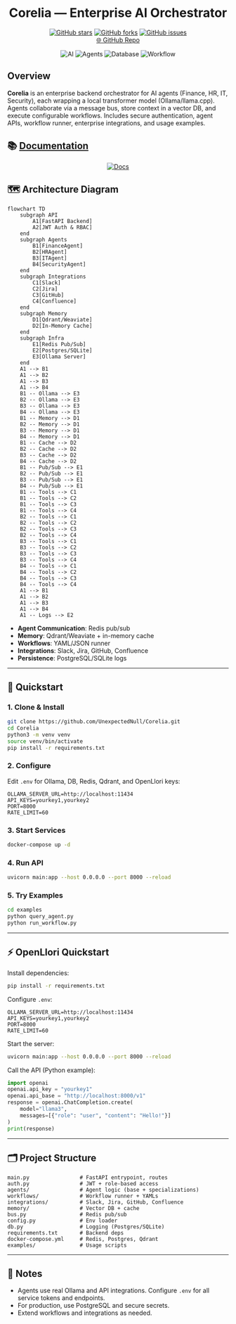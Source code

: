 
<div align="center">
	<h1>Corelia — Enterprise AI Orchestrator</h1>
	<a href="https://github.com/UnexpectedNull/Corelia"><img src="https://img.shields.io/github/stars/UnexpectedNull/Corelia?style=social" alt="GitHub stars"></a>
	<a href="https://github.com/UnexpectedNull/Corelia"><img src="https://img.shields.io/github/forks/UnexpectedNull/Corelia?style=social" alt="GitHub forks"></a>
	<a href="https://github.com/UnexpectedNull/Corelia"><img src="https://img.shields.io/github/issues/UnexpectedNull/Corelia" alt="GitHub issues"></a>
	<br>
	<a href="https://github.com/UnexpectedNull/Corelia">🌐 GitHub Repo</a>
</div>



<p align="center">
	<img src="https://img.icons8.com/color/96/artificial-intelligence.png" alt="AI"/>
	<img src="https://img.icons8.com/color/96/robot-2.png" alt="Agents"/>
	<img src="https://img.icons8.com/color/96/database.png" alt="Database"/>
	<img src="https://img.icons8.com/color/96/workflow.png" alt="Workflow"/>
</p>

## Overview
<b>Corelia</b> is an enterprise backend orchestrator for AI agents (Finance, HR, IT, Security), each wrapping a local transformer model (Ollama/llama.cpp). Agents collaborate via a message bus, store context in a vector DB, and execute configurable workflows. Includes secure authentication, agent APIs, workflow runner, enterprise integrations, and usage examples.

## 📚 [Documentation](docs/README.md)

<p align="center">
	<a href="docs/README.md"><img src="https://img.icons8.com/color/48/open-book--v2.png" alt="Docs"/></a>
</p>

## 🗺️ Architecture Diagram
```mermaid
flowchart TD
	subgraph API
		A1[FastAPI Backend]
		A2[JWT Auth & RBAC]
	end
	subgraph Agents
		B1[FinanceAgent]
		B2[HRAgent]
		B3[ITAgent]
		B4[SecurityAgent]
	end
	subgraph Integrations
		C1[Slack]
		C2[Jira]
		C3[GitHub]
		C4[Confluence]
	end
	subgraph Memory
		D1[Qdrant/Weaviate]
		D2[In-Memory Cache]
	end
	subgraph Infra
		E1[Redis Pub/Sub]
		E2[Postgres/SQLite]
		E3[Ollama Server]
	end
	A1 --> B1
	A1 --> B2
	A1 --> B3
	A1 --> B4
	B1 -- Ollama --> E3
	B2 -- Ollama --> E3
	B3 -- Ollama --> E3
	B4 -- Ollama --> E3
	B1 -- Memory --> D1
	B2 -- Memory --> D1
	B3 -- Memory --> D1
	B4 -- Memory --> D1
	B1 -- Cache --> D2
	B2 -- Cache --> D2
	B3 -- Cache --> D2
	B4 -- Cache --> D2
	B1 -- Pub/Sub --> E1
	B2 -- Pub/Sub --> E1
	B3 -- Pub/Sub --> E1
	B4 -- Pub/Sub --> E1
	B1 -- Tools --> C1
	B1 -- Tools --> C2
	B1 -- Tools --> C3
	B1 -- Tools --> C4
	B2 -- Tools --> C1
	B2 -- Tools --> C2
	B2 -- Tools --> C3
	B2 -- Tools --> C4
	B3 -- Tools --> C1
	B3 -- Tools --> C2
	B3 -- Tools --> C3
	B3 -- Tools --> C4
	B4 -- Tools --> C1
	B4 -- Tools --> C2
	B4 -- Tools --> C3
	B4 -- Tools --> C4
	A1 --> B1
	A1 --> B2
	A1 --> B3
	A1 --> B4
	A1 -- Logs --> E2
```
- **Agent Communication**: Redis pub/sub
- **Memory**: Qdrant/Weaviate + in-memory cache
- **Workflows**: YAML/JSON runner
- **Integrations**: Slack, Jira, GitHub, Confluence
- **Persistence**: PostgreSQL/SQLite logs

---

## 🚀 Quickstart

### 1. Clone & Install
```bash
git clone https://github.com/UnexpectedNull/Corelia.git
cd Corelia
python3 -m venv venv
source venv/bin/activate
pip install -r requirements.txt
```


### 2. Configure
Edit `.env` for Ollama, DB, Redis, Qdrant, and OpenLlori keys:

```
OLLAMA_SERVER_URL=http://localhost:11434
API_KEYS=yourkey1,yourkey2
PORT=8000
RATE_LIMIT=60
```

### 3. Start Services
```bash
docker-compose up -d
```

### 4. Run API
```bash
uvicorn main:app --host 0.0.0.0 --port 8000 --reload
```

### 5. Try Examples
```bash
cd examples
python query_agent.py
python run_workflow.py
```

---

## ⚡ OpenLlori Quickstart

Install dependencies:
```bash
pip install -r requirements.txt
```

Configure `.env`:
```
OLLAMA_SERVER_URL=http://localhost:11434
API_KEYS=yourkey1,yourkey2
PORT=8000
RATE_LIMIT=60
```

Start the server:
```bash
uvicorn main:app --host 0.0.0.0 --port 8000 --reload
```

Call the API (Python example):
```python
import openai
openai.api_key = "yourkey1"
openai.api_base = "http://localhost:8000/v1"
response = openai.ChatCompletion.create(
	model="llama3",
	messages=[{"role": "user", "content": "Hello!"}]
)
print(response)
```

---

## 🗂️ Project Structure
```
main.py                # FastAPI entrypoint, routes
auth.py                # JWT + role-based access
agents/                # Agent logic (base + specializations)
workflows/             # Workflow runner + YAMLs
integrations/          # Slack, Jira, GitHub, Confluence
memory/                # Vector DB + cache
bus.py                 # Redis pub/sub
config.py              # Env loader
db.py                  # Logging (Postgres/SQLite)
requirements.txt       # Backend deps
docker-compose.yml     # Redis, Postgres, Qdrant
examples/              # Usage scripts
```

---

## 📝 Notes
- Agents use real Ollama and API integrations. Configure `.env` for all service tokens and endpoints.
- For production, use PostgreSQL and secure secrets.
- Extend workflows and integrations as needed.
